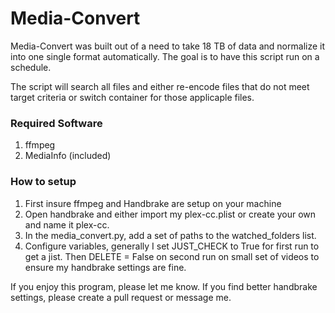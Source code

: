 # Media-Convert

Media-Convert was built out of a need to take 18 TB of data and normalize it into one single format automatically. The goal is to have this script run on a schedule.

The script will search all files and either re-encode files that do not meet target criteria or switch container for those applicaple files.

### Required Software
1. ffmpeg
2. MediaInfo (included)


### How to setup
1. First insure ffmpeg and Handbrake are setup on your machine
2. Open handbrake and either import my plex-cc.plist or create your own and name it plex-cc.
3. In the media_convert.py, add a set of paths to the watched_folders list.
4. Configure variables, generally I set JUST_CHECK to True for first run to get a jist. Then DELETE = False on second run on small set of videos to ensure my handbrake settings are fine.


If you enjoy this program, please let me know. If you find better handbrake settings, please create a pull request or message me.
